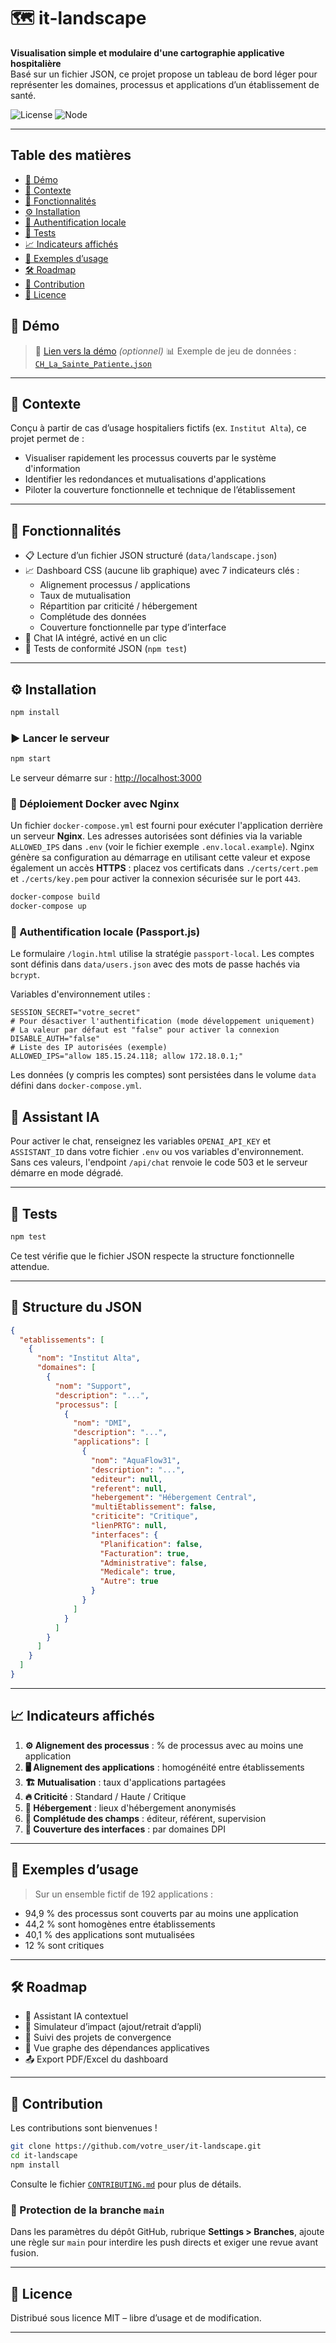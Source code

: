 # 🗺️ it-landscape

**Visualisation simple et modulaire d'une cartographie applicative hospitalière**  
Basé sur un fichier JSON, ce projet propose un tableau de bord léger pour représenter les domaines, processus et applications d’un établissement de santé.

![License](https://img.shields.io/badge/license-MIT-blue.svg)
![Node](https://img.shields.io/badge/node-%3E%3D14.0-brightgreen)

---

## Table des matières

- [🚀 Démo](#-démo)
- [🏥 Contexte](#-contexte)
- [🧩 Fonctionnalités](#-fonctionnalites)
- [⚙️ Installation](#-installation)
- [🛂 Authentification locale](#-authentification-locale-passportjs)
- [🧪 Tests](#-tests)
- [📈 Indicateurs affichés](#-indicateurs-affiches)
- [📄 Exemples d’usage](#-exemples-dusage)
- [🛠️ Roadmap](#-roadmap)
- [🙌 Contribution](#-contribution)
- [📄 Licence](#-licence)

## 🚀 Démo

> 🧪 [Lien vers la démo](https://votresite.vercel.app) *(optionnel)*
> 📊 Exemple de jeu de données : [`CH_La_Sainte_Patiente.json`](./data/CH_La_Sainte_Patiente.json)


---

## 🏥 Contexte

Conçu à partir de cas d’usage hospitaliers fictifs (ex. `Institut Alta`), ce projet permet de :

- Visualiser rapidement les processus couverts par le système d'information
- Identifier les redondances et mutualisations d'applications
- Piloter la couverture fonctionnelle et technique de l’établissement

---

## 🧩 Fonctionnalités

- 📋 Lecture d’un fichier JSON structuré (`data/landscape.json`)
- 📈 Dashboard CSS (aucune lib graphique) avec 7 indicateurs clés :
  - Alignement processus / applications
  - Taux de mutualisation
  - Répartition par criticité / hébergement
  - Complétude des données
  - Couverture fonctionnelle par type d’interface
- 💬 Chat IA intégré, activé en un clic
- 🧪 Tests de conformité JSON (`npm test`)

---

## ⚙️ Installation

```bash
npm install
````

### ▶️ Lancer le serveur

```bash
npm start
```

Le serveur démarre sur : [http://localhost:3000](http://localhost:3000)

### 🐳 Déploiement Docker avec Nginx

Un fichier `docker-compose.yml` est fourni pour exécuter l'application derrière
un serveur **Nginx**. Les adresses autorisées sont définies via la variable
`ALLOWED_IPS` dans `.env` (voir le fichier exemple `.env.local.example`).
Nginx génère sa configuration au démarrage en utilisant cette valeur et expose
également un accès **HTTPS** : placez vos certificats dans `./certs/cert.pem` et
`./certs/key.pem` pour activer la connexion sécurisée sur le port `443`.

```bash
docker-compose build
docker-compose up
```

### 🛂 Authentification locale (Passport.js)
Le formulaire `/login.html` utilise la stratégie `passport-local`.
Les comptes sont définis dans `data/users.json` avec des mots de passe hachés via `bcrypt`.

Variables d'environnement utiles :

```
SESSION_SECRET="votre_secret"
# Pour désactiver l'authentification (mode développement uniquement)
# La valeur par défaut est "false" pour activer la connexion
DISABLE_AUTH="false"
# Liste des IP autorisées (exemple)
ALLOWED_IPS="allow 185.15.24.118; allow 172.18.0.1;"
```

Les données (y compris les comptes) sont persistées dans le volume `data` défini dans `docker-compose.yml`.

## 🔗 Assistant IA

Pour activer le chat, renseignez les variables `OPENAI_API_KEY` et `ASSISTANT_ID` dans votre fichier `.env` ou vos variables d'environnement. Sans ces valeurs, l'endpoint `/api/chat` renvoie le code 503 et le serveur démarre en mode dégradé.

---

## 🧪 Tests

```bash
npm test
```

Ce test vérifie que le fichier JSON respecte la structure fonctionnelle attendue.

---

## 🧬 Structure du JSON

```json
{
  "etablissements": [
    {
      "nom": "Institut Alta",
      "domaines": [
        {
          "nom": "Support",
          "description": "...",
          "processus": [
            {
              "nom": "DMI",
              "description": "...",
              "applications": [
                {
                  "nom": "AquaFlow31",
                  "description": "...",
                  "editeur": null,
                  "referent": null,
                  "hebergement": "Hébergement Central",
                  "multiEtablissement": false,
                  "criticite": "Critique",
                  "lienPRTG": null,
                  "interfaces": {
                    "Planification": false,
                    "Facturation": true,
                    "Administrative": false,
                    "Medicale": true,
                    "Autre": true
                  }
                }
              ]
            }
          ]
        }
      ]
    }
  ]
}
```

---

## 📈 Indicateurs affichés

1. **⚙️ Alignement des processus** : % de processus avec au moins une application
2. **🖥️ Alignement des applications** : homogénéité entre établissements
3. **🏗️ Mutualisation** : taux d'applications partagées
4. **🔥 Criticité** : Standard / Haute / Critique
5. **🏢 Hébergement** : lieux d'hébergement anonymisés
6. **📑 Complétude des champs** : éditeur, référent, supervision
7. **🧩 Couverture des interfaces** : par domaines DPI

---

## 📄 Exemples d’usage

> Sur un ensemble fictif de 192 applications :

* 94,9 % des processus sont couverts par au moins une application
* 44,2 % sont homogènes entre établissements
* 40,1 % des applications sont mutualisées
* 12 % sont critiques

---

## 🛠️ Roadmap

* 🧠 Assistant IA contextuel
* 🧪 Simulateur d’impact (ajout/retrait d’appli)
* 🔁 Suivi des projets de convergence
* 📡 Vue graphe des dépendances applicatives
* 📤 Export PDF/Excel du dashboard

---

## 🙌 Contribution

Les contributions sont bienvenues !

```bash
git clone https://github.com/votre_user/it-landscape.git
cd it-landscape
npm install
```

Consulte le fichier [`CONTRIBUTING.md`](./CONTRIBUTING.md) pour plus de détails.

### 🔐 Protection de la branche `main`
Dans les paramètres du dépôt GitHub, rubrique **Settings > Branches**, ajoute une règle sur `main` pour interdire les push directs et exiger une revue avant fusion.

---

## 📄 Licence

Distribué sous licence MIT – libre d’usage et de modification.

---

